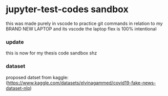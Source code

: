 # jupyter-test-codes sandbox
this was made purely in vscode to practice git commands in relation to my BRAND NEW LAPTOP and its vscode
the laptop flex is 100% intentional

### update
this is now for my thesis code sandbox shz

### dataset
proposed datset from kaggle: (https://www.kaggle.com/datasets/elvinagammed/covid19-fake-news-dataset-nlp)